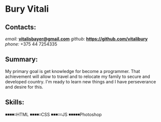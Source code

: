 # Bury Vitali
## Contacts:
*email:* **vitalisbayer@gmail.com**
*github:* **https://github.com/vitalibury**
*phone:* +375 44 7254335
## Summary:
My primary goal is get knowledge for become a programmer. That achievement will allow to travel and to relocate my family
to secure and developed country. I'm ready to learn new things and I have perseverance and desire for this.
## Skills:
◾◾◾◾◽HTML
◾◾◾◾◽CSS
◾◾◾◽◽JS
◾◾◾◾◾Photoshop

